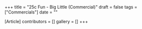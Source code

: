 +++
title = "25c Fun - Big Little (Commercial)"
draft = false
tags = ["Commercials"]
date = ""

[Article]
contributors = []
gallery = []
+++
